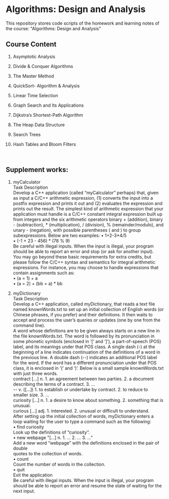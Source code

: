 # Algorithms: Design and Analysis
This repository stores code scripts of the homework and learning notes of the course: "Algorithms: Design and Analysis"<br>

## Course Content<br>

1. Asymptotic Analysis <br>

2. Divide & Conquer Algorithms <br>

3. The Master Method<br>

4. QuickSort- Algorithm & Analysis<br>

5. Linear Time Selection<br>

6. Graph Search and Its Applications<br>

7. Dijkstra’s Shortest-Path Algorithm<br>

8. The Heap Data Structure<br>

9. Search Trees<br>

10. Hash Tables and Bloom Filters<br>

<br>

## Supplement works:<br>

1. myCalculator <br>
Task Description<br>
Develop a C++ application (called “myCalculator” perhaps) that, given as input a C/C++ arithmetic expression, (1) converts the input into a postfix expression and prints it out and (2) evaluates the expression and prints out the result. The simplest kind of arithmetic expression that your application must handle is a C/C++ constant integral expression built up from integers and the six arithmetic operators binary + (addition), binary - (subtraction), * (multiplication), / (division), % (remainder/modulo), and unary - (negation), with possible parentheses ( and ) to group subexpressions. Below are two examples:
• 1+2-3*4/5 <br>
• (-1 + 23 - 456) * (78 % 9) <br>
Be careful with illegal inputs. When the input is illegal, your program should be able to report an error and stop (or ask for another input).<br>
You may go beyond these basic requirements for extra credits, but please follow the C/C++ syntax and semantics for integral arithmetic expressions. For instance, you may choose to handle expressions that contain assignments such as:<br>
• (a = 1) + a <br>
• (a = 2) + (bb = a) * bb <br>


2. myDictionary<br>
Task Description<br>
Develop a C++ application, called myDictionary, that reads a text file named knownWords.txt to set up an initial collection of English words (or Chinese phrases, if you prefer) and their definitions. It then waits to accept and process the user’s queries or updates (one by one from the command line).<br>
A word whose definitions are to be given always starts on a new line in the file knownWords.txt. The word is followed by its pronunciation in some phonetic symbols (enclosed in ‘[‘ and ‘]’), a part-of-speech (POS) label, and its meanings under that POS class. A single dash (-) at the beginning of a line indicates continuation of the definitions of a word in the previous line. A double dash (--) indicates an additional POS label for the word. If the word has a different pronunciation under that POS class, it is enclosed in ‘(’ and ‘)’. Below is a small sample knownWords.txt with just three words.<br>
contract [...] n. 1. an agreement between two parties. 2. a document describing the terms of a contract. 3. ...<br>
-- v. ([...]) 1. to establish or undertake by contract. 2. to reduce to smaller size. 3. ...<br>
curiosity [...] n. 1. a desire to know about something. 2. something that is unusual.<br>
curious [...] adj. 1. interested. 2. unusual or difficult to understand.<br>
After setting up the initial collection of words, myDictionary enters a loop waiting for the user to type a command such as the following:<br>
• find curiosity<br>
Look up the definitions of “curiosity”.<br>
• new webpage "[...] n. 1. ... 2. ... 3. ..."<br>
Add a new word “webpage” with the definitions enclosed in the pair of double<br>
quotes to the collection of words.<br>
• count<br>
Count the number of words in the collection.<br>
 • quit<br>
Exit the application<br>
Be careful with illegal inputs. When the input is illegal, your program should be able to report an error and resume the state of waiting for the next input.<br>
